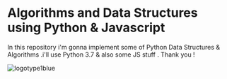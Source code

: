 # Algorithms and Data Structures using Python & Javascript 
In this repository i'm gonna implement some of Python Data Structures & Algorithms .i'll use Python 3.7  & also some JS stuff . Thank you !





![logotype1blue](https://user-images.githubusercontent.com/35966401/46159772-eeb30400-c2a2-11e8-9d9b-e02907b9f081.png)
